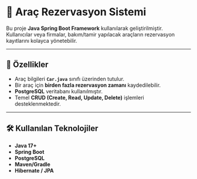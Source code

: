 # 🚗 Araç Rezervasyon Sistemi

Bu proje **Java Spring Boot Framework** kullanılarak geliştirilmiştir.  
Kullanıcılar veya firmalar, bakım/tamir yapılacak araçların rezervasyon kayıtlarını kolayca yönetebilir.  

---

## 📌 Özellikler
- Araç bilgileri **`Car.java`** sınıfı üzerinden tutulur.  
- Bir araç için **birden fazla rezervasyon zamanı** kaydedilebilir.  
- **PostgreSQL** veritabanı kullanılmıştır.  
- Temel **CRUD (Create, Read, Update, Delete)** işlemleri desteklenmektedir.  

---

## 🛠️ Kullanılan Teknolojiler
- **Java 17+**
- **Spring Boot**
- **PostgreSQL**
- **Maven/Gradle**
- **Hibernate / JPA**
